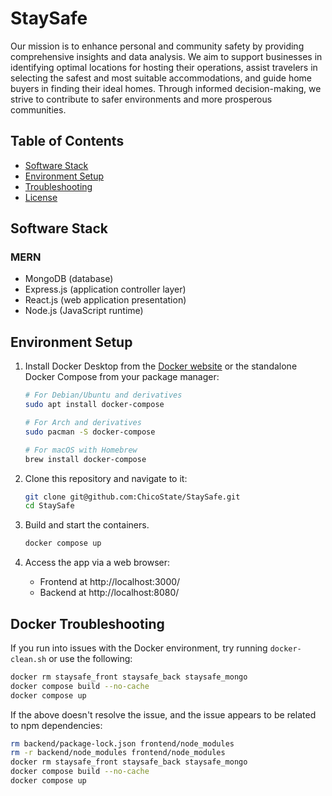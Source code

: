 # StaySafe
Our mission is to enhance personal and community safety by providing comprehensive
insights and data analysis. We aim to support businesses in identifying optimal locations for
hosting their operations, assist travelers in selecting the safest and most suitable
accommodations, and guide home buyers in finding their ideal homes. Through informed
decision-making, we strive to contribute to safer environments and more prosperous
communities.

## Table of Contents
* [Software Stack](#Software-Stack)
* [Environment Setup](#Environment-Setup)
* [Troubleshooting](#Troubleshooting)
* [License](#License)

## Software Stack
### MERN
* MongoDB (database)
* Express.js (application controller layer)
* React.js (web application presentation)
* Node.js (JavaScript runtime)

## Environment Setup
1. Install Docker Desktop from the [Docker website](https://www.docker.com/) or the standalone Docker Compose from your package manager:
    ```bash
    # For Debian/Ubuntu and derivatives
    sudo apt install docker-compose

    # For Arch and derivatives
    sudo pacman -S docker-compose

    # For macOS with Homebrew
    brew install docker-compose
    ```

2. Clone this repository and navigate to it:
    ```bash
    git clone git@github.com:ChicoState/StaySafe.git
    cd StaySafe
    ```

3. Build and start the containers.
    ```bash
    docker compose up 
    ```

4. Access the app via a web browser:
    * Frontend at http://localhost:3000/
    * Backend at http://localhost:8080/

## Docker Troubleshooting

If you run into issues with the Docker environment, try running `docker-clean.sh` or use the following:

```bash
docker rm staysafe_front staysafe_back staysafe_mongo
docker compose build --no-cache
docker compose up
```

If the above doesn't resolve the issue, and the issue appears to be related to npm dependencies:

```bash
rm backend/package-lock.json frontend/node_modules
rm -r backend/node_modules frontend/node_modules
docker rm staysafe_front staysafe_back staysafe_mongo
docker compose build --no-cache
docker compose up
```

